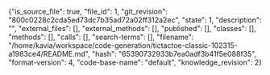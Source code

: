 {"is_source_file": true, "file_id": 1, "git_revision": "800c0228c2cda5ed73dc7b35ad72a02ff312a2ec", "state": 1, "description": "", "external_files": [], "external_methods": [], "published": [], "classes": [], "methods": [], "calls": [], "search-terms": [], "filename": "/home/kavia/workspace/code-generation/tictactoe-classic-102315-a1983ce4/README.md", "hash": "65390732933b7ea0adf3b41f5e088f35", "format-version": 4, "code-base-name": "default", "knowledge_revision": 2}